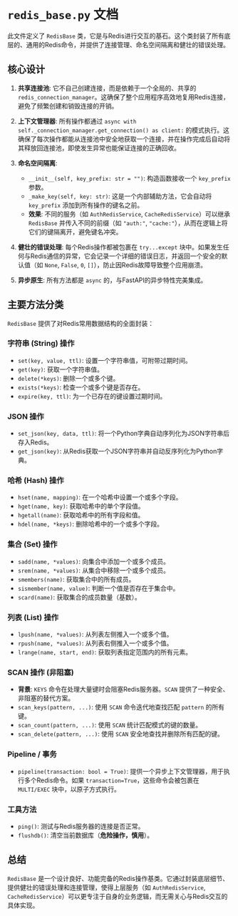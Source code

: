 # `redis_base.py` 文档

此文件定义了 `RedisBase` 类，它是与Redis进行交互的基石。这个类封装了所有底层的、通用的Redis命令，并提供了连接管理、命名空间隔离和健壮的错误处理。

## 核心设计

1.  **共享连接池**: 它不自己创建连接，而是依赖于一个全局的、共享的 `redis_connection_manager`。这确保了整个应用程序高效地复用Redis连接，避免了频繁创建和销毁连接的开销。

2.  **上下文管理器**: 所有操作都通过 `async with self._connection_manager.get_connection() as client:` 的模式执行。这确保了每次操作都能从连接池中安全地获取一个连接，并在操作完成后自动将其释放回连接池，即使发生异常也能保证连接的正确回收。

3.  **命名空间隔离**: 
    - `__init__(self, key_prefix: str = "")`: 构造函数接收一个 `key_prefix` 参数。
    - `_make_key(self, key: str)`: 这是一个内部辅助方法，它会自动将 `key_prefix` 添加到所有操作的键名之前。
    - **效果**: 不同的服务（如 `AuthRedisService`, `CacheRedisService`）可以继承 `RedisBase` 并传入不同的前缀（如 `"auth:"`, `"cache:"`），从而在逻辑上将它们的键隔离开，避免键名冲突。

4.  **健壮的错误处理**: 每个Redis操作都被包裹在 `try...except` 块中。如果发生任何与Redis通信的异常，它会记录一个详细的错误日志，并返回一个安全的默认值（如 `None`, `False`, `0`, `[]`），防止因Redis故障导致整个应用崩溃。

5.  **异步原生**: 所有方法都是 `async` 的，与FastAPI的异步特性完美集成。

## 主要方法分类

`RedisBase` 提供了对Redis常用数据结构的全面封装：

### 字符串 (String) 操作
- `set(key, value, ttl)`: 设置一个字符串值，可附带过期时间。
- `get(key)`: 获取一个字符串值。
- `delete(*keys)`: 删除一个或多个键。
- `exists(*keys)`: 检查一个或多个键是否存在。
- `expire(key, ttl)`: 为一个已存在的键设置过期时间。

### JSON 操作
- `set_json(key, data, ttl)`: 将一个Python字典自动序列化为JSON字符串后存入Redis。
- `get_json(key)`: 从Redis获取一个JSON字符串并自动反序列化为Python字典。

### 哈希 (Hash) 操作
- `hset(name, mapping)`: 在一个哈希中设置一个或多个字段。
- `hget(name, key)`: 获取哈希中的单个字段值。
- `hgetall(name)`: 获取哈希中的所有字段和值。
- `hdel(name, *keys)`: 删除哈希中的一个或多个字段。

### 集合 (Set) 操作
- `sadd(name, *values)`: 向集合中添加一个或多个成员。
- `srem(name, *values)`: 从集合中移除一个或多个成员。
- `smembers(name)`: 获取集合中的所有成员。
- `sismember(name, value)`: 判断一个值是否存在于集合中。
- `scard(name)`: 获取集合的成员数量（基数）。

### 列表 (List) 操作
- `lpush(name, *values)`: 从列表左侧推入一个或多个值。
- `rpush(name, *values)`: 从列表右侧推入一个或多个值。
- `lrange(name, start, end)`: 获取列表指定范围内的所有元素。

### SCAN 操作 (非阻塞)
- **背景**: `KEYS` 命令在处理大量键时会阻塞Redis服务器。`SCAN` 提供了一种安全、非阻塞的替代方案。
- `scan_keys(pattern, ...)`: 使用 `SCAN` 命令迭代地查找匹配 `pattern` 的所有键。
- `scan_count(pattern, ...)`: 使用 `SCAN` 统计匹配模式的键的数量。
- `scan_delete(pattern, ...)`: 使用 `SCAN` 安全地查找并删除所有匹配的键。

### Pipeline / 事务
- `pipeline(transaction: bool = True)`: 提供一个异步上下文管理器，用于执行多个Redis命令。如果 `transaction=True`，这些命令会被包裹在 `MULTI/EXEC` 块中，以原子方式执行。

### 工具方法
- `ping()`: 测试与Redis服务器的连接是否正常。
- `flushdb()`: 清空当前数据库（**危险操作，慎用**）。

## 总结

`RedisBase` 是一个设计良好、功能完备的Redis操作基类。它通过封装底层细节、提供健壮的错误处理和连接管理，使得上层服务（如 `AuthRedisService`, `CacheRedisService`）可以更专注于自身的业务逻辑，而无需关心与Redis交互的具体实现。
